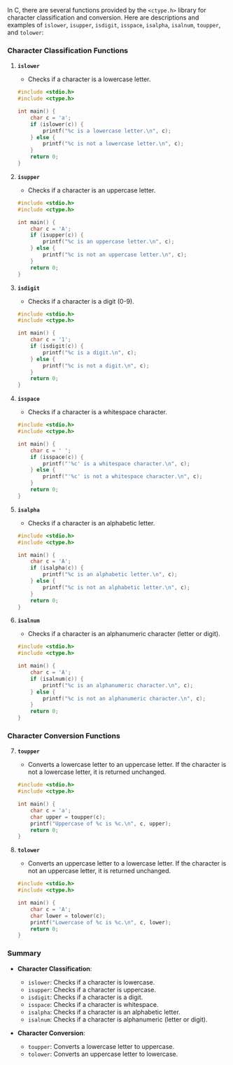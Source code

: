 In C, there are several functions provided by the `<ctype.h>` library for character classification and conversion. Here are descriptions and examples of `islower`, `isupper`, `isdigit`, `isspace`, `isalpha`, `isalnum`, `toupper`, and `tolower`:

### Character Classification Functions

1. **`islower`**
   - Checks if a character is a lowercase letter.

   ```c
   #include <stdio.h>
   #include <ctype.h>

   int main() {
       char c = 'a';
       if (islower(c)) {
           printf("%c is a lowercase letter.\n", c);
       } else {
           printf("%c is not a lowercase letter.\n", c);
       }
       return 0;
   }
   ```

2. **`isupper`**
   - Checks if a character is an uppercase letter.

   ```c
   #include <stdio.h>
   #include <ctype.h>

   int main() {
       char c = 'A';
       if (isupper(c)) {
           printf("%c is an uppercase letter.\n", c);
       } else {
           printf("%c is not an uppercase letter.\n", c);
       }
       return 0;
   }
   ```

3. **`isdigit`**
   - Checks if a character is a digit (0-9).

   ```c
   #include <stdio.h>
   #include <ctype.h>

   int main() {
       char c = '1';
       if (isdigit(c)) {
           printf("%c is a digit.\n", c);
       } else {
           printf("%c is not a digit.\n", c);
       }
       return 0;
   }
   ```

4. **`isspace`**
   - Checks if a character is a whitespace character.

   ```c
   #include <stdio.h>
   #include <ctype.h>

   int main() {
       char c = ' ';
       if (isspace(c)) {
           printf("'%c' is a whitespace character.\n", c);
       } else {
           printf("'%c' is not a whitespace character.\n", c);
       }
       return 0;
   }
   ```

5. **`isalpha`**
   - Checks if a character is an alphabetic letter.

   ```c
   #include <stdio.h>
   #include <ctype.h>

   int main() {
       char c = 'A';
       if (isalpha(c)) {
           printf("%c is an alphabetic letter.\n", c);
       } else {
           printf("%c is not an alphabetic letter.\n", c);
       }
       return 0;
   }
   ```

6. **`isalnum`**
   - Checks if a character is an alphanumeric character (letter or digit).

   ```c
   #include <stdio.h>
   #include <ctype.h>

   int main() {
       char c = 'A';
       if (isalnum(c)) {
           printf("%c is an alphanumeric character.\n", c);
       } else {
           printf("%c is not an alphanumeric character.\n", c);
       }
       return 0;
   }
   ```

### Character Conversion Functions

7. **`toupper`**
   - Converts a lowercase letter to an uppercase letter. If the character is not a lowercase letter, it is returned unchanged.

   ```c
   #include <stdio.h>
   #include <ctype.h>

   int main() {
       char c = 'a';
       char upper = toupper(c);
       printf("Uppercase of %c is %c.\n", c, upper);
       return 0;
   }
   ```

8. **`tolower`**
   - Converts an uppercase letter to a lowercase letter. If the character is not an uppercase letter, it is returned unchanged.

   ```c
   #include <stdio.h>
   #include <ctype.h>

   int main() {
       char c = 'A';
       char lower = tolower(c);
       printf("Lowercase of %c is %c.\n", c, lower);
       return 0;
   }
   ```

### Summary
- **Character Classification**:
  - `islower`: Checks if a character is lowercase.
  - `isupper`: Checks if a character is uppercase.
  - `isdigit`: Checks if a character is a digit.
  - `isspace`: Checks if a character is whitespace.
  - `isalpha`: Checks if a character is an alphabetic letter.
  - `isalnum`: Checks if a character is alphanumeric (letter or digit).

- **Character Conversion**:
  - `toupper`: Converts a lowercase letter to uppercase.
  - `tolower`: Converts an uppercase letter to lowercase.